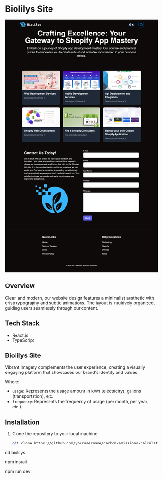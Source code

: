 # Biolilys Site

![Biolilys Site](./img/biolis.png)

## Overview

Clean and modern, our website design features a minimalist aesthetic with crisp typography and subtle animations. The layout is intuitively organized, guiding users seamlessly through our content.

## Tech Stack

- React.js
- TypeScript

## Biolilys Site

Vibrant imagery complements the user experience, creating a visually engaging platform that showcases our brand's identity and values.

Where:

- `usage`: Represents the usage amount in kWh (electricity), gallons (transportation), etc.
- `frequency`: Represents the frequency of usage (per month, per year, etc.)

## Installation

1. Clone the repository to your local machine:
   ```bash
   git clone https://github.com/yourusername/carbon-emissions-calculator.git
   ```

cd biolilys

npm install

npm run dev
